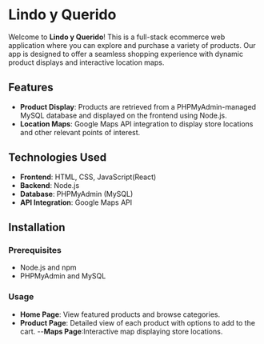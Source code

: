 # Lindo y Querido

Welcome to **Lindo y Querido**! This is a full-stack ecommerce web application where you can explore and purchase a variety of products. Our app is designed to offer a seamless shopping experience with dynamic product displays and interactive location maps.

## Features

- **Product Display**: Products are retrieved from a PHPMyAdmin-managed MySQL database and displayed on the frontend using Node.js.
- **Location Maps**: Google Maps API integration to display store locations and other relevant points of interest.

## Technologies Used

- **Frontend**: HTML, CSS, JavaScript(React)
- **Backend**: Node.js
- **Database**: PHPMyAdmin (MySQL)
- **API Integration**: Google Maps API

## Installation

### Prerequisites

- Node.js and npm
- PHPMyAdmin and MySQL

### Usage

- **Home Page**: View featured products and browse categories.
- **Product Page**: Detailed view of each product with options to add to the cart.
--**Maps Page**:Interactive map displaying store locations.
